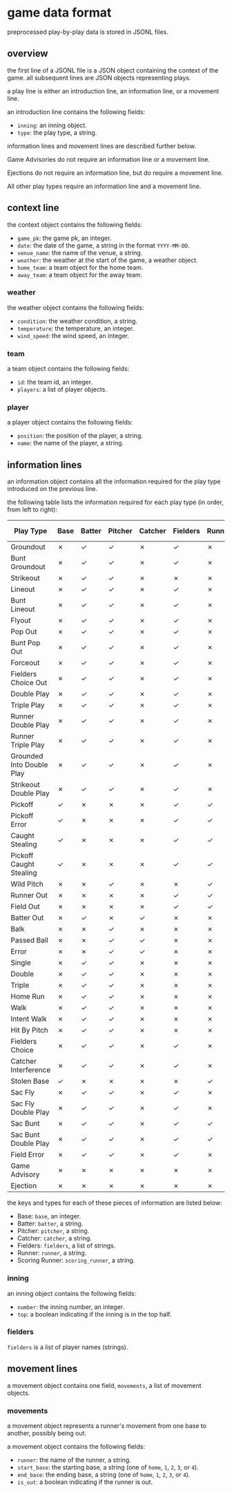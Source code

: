 # game data format

preprocessed play-by-play data is stored in JSONL files.

## overview

the first line of a JSONL file is a JSON object containing the context of the game.
all subsequent lines are JSON objects representing plays.

a play line is either an introduction line, an information line, or a movement line.

an introduction line contains the following fields:

- `inning`: an inning object.
- `type`: the play type, a string.

information lines and movement lines are described further below.

Game Advisories do not require an information line or a movement line.

Ejections do not require an information line, but do require a movement line.

All other play types require an information line and a movement line.

## context line

the context object contains the following fields:

- `game_pk`: the game pk, an integer.
- `date`: the date of the game, a string in the format `YYYY-MM-DD`.
- `venue_name`: the name of the venue, a string.
- `weather`: the weather at the start of the game, a weather object.
- `home_team`: a team object for the home team.
- `away_team`: a team object for the away team.

### weather

the weather object contains the following fields:

- `condition`: the weather condition, a string.
- `temperature`: the temperature, an integer.
- `wind_speed`: the wind speed, an integer.

### team

a team object contains the following fields:

- `id`: the team id, an integer.
- `players`: a list of player objects.

### player

a player object contains the following fields:

- `position`: the position of the player, a string.
- `name`: the name of the player, a string.

## information lines

an information object contains all the information required for the play type introduced on the previous line.

the following table lists the information required for each play type (in order, from left to right):

| Play Type | Base | Batter | Pitcher | Catcher | Fielders | Runner | Scoring Runner |
|-|-|-|-|-|-|-|-|
| Groundout | ✗ | ✓ | ✓ | ✗ | ✓ | ✗ | ✗ |
| Bunt Groundout | ✗ | ✓ | ✓ | ✗ | ✓ | ✗ | ✗ |
| Strikeout | ✗ | ✓ | ✓ | ✗ | ✗ | ✗ | ✗ |
| Lineout | ✗ | ✓ | ✓ | ✗ | ✓ | ✗ | ✗ |
| Bunt Lineout | ✗ | ✓ | ✓ | ✗ | ✓ | ✗ | ✗ |
| Flyout | ✗ | ✓ | ✓ | ✗ | ✓ | ✗ | ✗ |
| Pop Out | ✗ | ✓ | ✓ | ✗ | ✓ | ✗ | ✗ |
| Bunt Pop Out | ✗ | ✓ | ✓ | ✗ | ✓ | ✗ | ✗ |
| Forceout | ✗ | ✓ | ✓ | ✗ | ✓ | ✗ | ✗ |
| Fielders Choice Out | ✗ | ✓ | ✓ | ✗ | ✓ | ✗ | ✓ |
| Double Play | ✗ | ✓ | ✓ | ✗ | ✓ | ✗ | ✗ |
| Triple Play | ✗ | ✓ | ✓ | ✗ | ✓ | ✗ | ✗ |
| Runner Double Play | ✗ | ✓ | ✓ | ✗ | ✓ | ✗ | ✗ |
| Runner Triple Play | ✗ | ✓ | ✓ | ✗ | ✓ | ✗ | ✗ |
| Grounded Into Double Play | ✗ | ✓ | ✓ | ✗ | ✓ | ✗ | ✗ |
| Strikeout Double Play | ✗ | ✓ | ✓ | ✗ | ✓ | ✗ | ✗ |
| Pickoff | ✓ | ✗ | ✗ | ✗ | ✓ | ✓ | ✗ |
| Pickoff Error | ✓ | ✗ | ✗ | ✗ | ✓ | ✓ | ✗ |
| Caught Stealing | ✓ | ✗ | ✗ | ✗ | ✓ | ✓ | ✗ |
| Pickoff Caught Stealing | ✓ | ✗ | ✗ | ✗ | ✓ | ✓ | ✗ |
| Wild Pitch | ✗ | ✗ | ✓ | ✗ | ✗ | ✓ | ✗ |
| Runner Out | ✗ | ✗ | ✗ | ✗ | ✓ | ✓ | ✗ |
| Field Out | ✗ | ✗ | ✗ | ✗ | ✓ | ✓ | ✗ |
| Batter Out | ✗ | ✓ | ✗ | ✓ | ✗ | ✗ | ✗ |
| Balk | ✗ | ✗ | ✓ | ✗ | ✗ | ✗ | ✗ |
| Passed Ball | ✗ | ✗ | ✓ | ✓ | ✗ | ✗ | ✗ |
| Error | ✗ | ✗ | ✓ | ✓ | ✗ | ✗ | ✗ |
| Single | ✗ | ✓ | ✓ | ✗ | ✗ | ✗ | ✗ |
| Double | ✗ | ✓ | ✓ | ✗ | ✗ | ✗ | ✗ |
| Triple | ✗ | ✓ | ✓ | ✗ | ✗ | ✗ | ✗ |
| Home Run | ✗ | ✓ | ✓ | ✗ | ✗ | ✗ | ✗ |
| Walk | ✗ | ✓ | ✓ | ✗ | ✗ | ✗ | ✗ |
| Intent Walk | ✗ | ✓ | ✓ | ✗ | ✗ | ✗ | ✗ |
| Hit By Pitch | ✗ | ✓ | ✓ | ✗ | ✗ | ✗ | ✗ |
| Fielders Choice | ✗ | ✓ | ✓ | ✗ | ✓ | ✗ | ✗ |
| Catcher Interference | ✗ | ✓ | ✓ | ✗ | ✓ | ✗ | ✗ |
| Stolen Base | ✓ | ✗ | ✗ | ✗ | ✗ | ✓ | ✗ |
| Sac Fly | ✗ | ✓ | ✓ | ✗ | ✓ | ✗ | ✓ |
| Sac Fly Double Play | ✗ | ✓ | ✓ | ✗ | ✓ | ✗ | ✓ |
| Sac Bunt | ✗ | ✓ | ✓ | ✗ | ✓ | ✓ | ✗ |
| Sac Bunt Double Play | ✗ | ✓ | ✓ | ✗ | ✓ | ✓ | ✗ |
| Field Error | ✗ | ✓ | ✓ | ✗ | ✓ | ✗ | ✗ |
| Game Advisory | ✗ | ✗ | ✗ | ✗ | ✗ | ✗ | ✗ |
| Ejection | ✗ | ✗ | ✗ | ✗ | ✗ | ✗ | ✗ |

the keys and types for each of these pieces of information are listed below:

- Base: `base`, an integer.
- Batter: `batter`, a string.
- Pitcher: `pitcher`, a string.
- Catcher: `catcher`, a string.
- Fielders: `fielders`, a list of strings.
- Runner: `runner`, a string.
- Scoring Runner: `scoring_runner`, a string.

### inning

an inning object contains the following fields:

- `number`: the inning number, an integer.
- `top`: a boolean indicating if the inning is in the top half.

### fielders

`fielders` is a list of player names (strings).

## movement lines

a movement object contains one field, `movements`, a list of movement objects.

### movements

a movement object represents a runner's movement from one base to another, possibly being out.

a movement object contains the following fields:

- `runner`: the name of the runner, a string.
- `start_base`: the starting base, a string (one of `home`, `1`, `2`, `3`, or `4`).
- `end_base`: the ending base, a string (one of `home`, `1`, `2`, `3`, or `4`).
- `is_out`: a boolean indicating if the runner is out.
